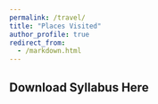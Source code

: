 ```yaml
---
permalink: /travel/
title: "Places Visited"
author_profile: true
redirect_from: 
  - /markdown.html
---
```


## Download Syllabus Here
